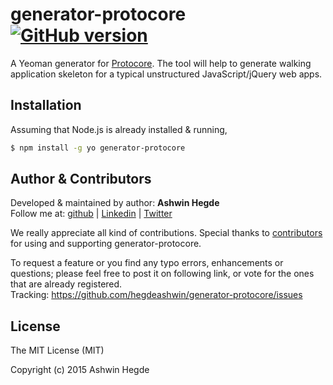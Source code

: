 # generator-protocore [![GitHub version](http://img.shields.io/badge/version-0.0.0-brightgreen.svg)](https://github.com/hegdeashwin/generator-protocore/releases)

A Yeoman generator for [Protocore](https://github.com/hegdeashwin/Protocore). The tool will help to generate walking application skeleton for a typical unstructured JavaScript/jQuery web apps.

## Installation

Assuming that Node.js is already installed & running, 

```sh
$ npm install -g yo generator-protocore
```

## Author & Contributors

Developed &amp; maintained by author: <b>Ashwin Hegde</b><br>
Follow me at: <a href="https://github.com/hegdeashwin" target="_blank">github</a> | <a href="http://in.linkedin.com/in/hegdeashwin" target="_blank">Linkedin</a> | <a href="https://twitter.com/hegdeashwin3" target="_blank">Twitter</a>

We really appreciate all kind of contributions. Special thanks to <a href="//github.com/hegdeashwin/generator-protocore/graphs/contributors" target="_blank">contributors</a> for using and supporting generator-protocore.

To request a feature or you find any typo errors, enhancements or questions; please feel free to post it on following link, or vote for the ones that are already registered.
<br>Tracking: <a href="https://github.com/hegdeashwin/generator-protocore/issues" target="_blank">https://github.com/hegdeashwin/generator-protocore/issues</a>

## License

The MIT License (MIT)

Copyright (c) 2015 Ashwin Hegde